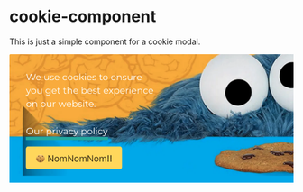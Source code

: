 # cookie-component
This is just a simple component for a cookie modal.

![Screenshot of modal](./src/assets/screenshot.png)

